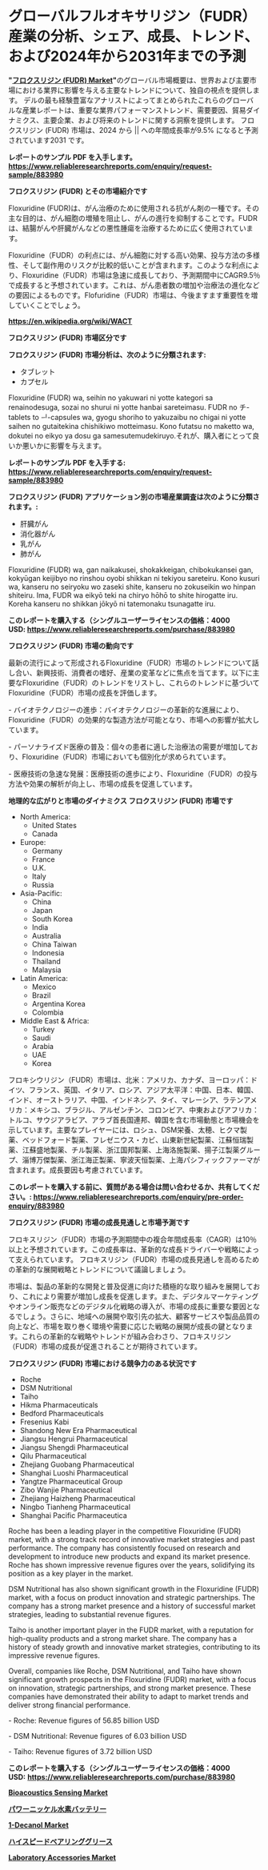 <p><h1>グローバルフルオキサリジン（FUDR）産業の分析、シェア、成長、トレンド、および2024年から2031年までの予測</h1></p><p><strong>"<a href="https://www.reliableresearchreports.com/floxuridine-fudr--r883980">フロクスリジン (FUDR) Market</a>"</strong>のグローバル市場概要は、世界および主要市場における業界に影響を与える主要なトレンドについて、独自の視点を提供します。 デルの最も経験豊富なアナリストによってまとめられたこれらのグローバルな産業レポートは、重要な業界パフォーマンストレンド、需要要因、貿易ダイナミクス、主要企業、および将来のトレンドに関する洞察を提供します。 フロクスリジン (FUDR) 市場は、2024 から || への年間成長率が9.5% になると予測されています2031 です。</p>
<p><strong>レポートのサンプル PDF を入手します。</strong><strong><a href="https://www.reliableresearchreports.com/enquiry/request-sample/883980">https://www.reliableresearchreports.com/enquiry/request-sample/883980</a></strong></p>
<p><strong>フロクスリジン (FUDR) とその市場紹介です</strong></p>
<p><p>Floxuridine (FUDR)は、がん治療のために使用される抗がん剤の一種です。その主な目的は、がん細胞の増殖を阻止し、がんの進行を抑制することです。FUDRは、結腸がんや肝臓がんなどの悪性腫瘍を治療するために広く使用されています。</p><p>Floxuridine（FUDR）の利点には、がん細胞に対する高い効果、投与方法の多様性、そして副作用のリスクが比較的低いことが含まれます。このような利点により、Floxuridine（FUDR）市場は急速に成長しており、予測期間中にCAGR9.5％で成長すると予想されています。これは、がん患者数の増加や治療法の進化などの要因によるものです。Flofuridine（FUDR）市場は、今後ますます重要性を増していくことでしょう。</p><a href="https://en.wikipedia.org/wiki/WACT"></a></p>
<p><strong><a href="https://en.wikipedia.org/wiki/WACT">https://en.wikipedia.org/wiki/WACT</a></strong></p>
<p><strong>フロクスリジン (FUDR)&nbsp;市場区分です</strong><strong></strong></p>
<p><strong>フロクスリジン (FUDR) 市場分析は、次のように分類されます:</strong>&nbsp;</p>
<p><ul><li>タブレット</li><li>カプセル</li></ul></p>
<p><p>Floxuridine (FUDR) wa, seihin no yakuwari ni yotte kategori sa renainodesuga, sozai no shurui ni yotte hanbai sareteimasu. FUDR no チ-tablets to ᅴ-capsules wa, gyogu shoriho to yakuzaibu no chigai ni yotte saihen no gutaitekina chishikiwo motteimasu. Kono futatsu no maketto wa, dokutei no eikyo ya dosu ga samesutemudekiruyo.それが、購入者にとって良いか悪いかに影響を与えます。</p></p>
<p><strong>レポートのサンプル PDF を入手する: <a href="https://www.reliableresearchreports.com/enquiry/request-sample/883980">https://www.reliableresearchreports.com/enquiry/request-sample/883980</a></strong></p>
<p><strong> フロクスリジン (FUDR) アプリケーション別の市場産業調査は次のように分類されます。:</strong></p>
<p><ul><li>肝臓がん</li><li>消化器がん</li><li>乳がん</li><li>肺がん</li></ul></p>
<p><p>Floxuridine (FUDR) wa, gan naikakusei, shokakkeigan, chibokukansei gan, kokyūgan keijibyo no rinshou oyobi shikkan ni tekiyou sareteiru. Kono kusuri wa, kanseru no seiryoku wo zaseki shite, kanseru no zokuseikin wo hinpan shiteiru. Ima, FUDR wa eikyō teki na chiryo hōhō to shite hirogatte iru. Koreha kanseru no shikkan jōkyō ni tatemonaku tsunagatte iru.</p></p>
<p><strong>このレポートを購入する（シングルユーザーライセンスの価格：4000 USD:</strong><strong>&nbsp;<a href="https://www.reliableresearchreports.com/purchase/883980">https://www.reliableresearchreports.com/purchase/883980</a></strong></p>
<p><strong>フロクスリジン (FUDR) 市場の動向です</strong></p>
<p><p>最新の流行によって形成されるFloxuridine（FUDR）市場のトレンドについて話し合い、新興技術、消費者の嗜好、産業の変革などに焦点を当てます。以下に主要なFloxuridine（FUDR）のトレンドをリストし、これらのトレンドに基づいてFloxuridine（FUDR）市場の成長を評価します。</p><p>- バイオテクノロジーの進歩：バイオテクノロジーの革新的な進展により、Floxuridine（FUDR）の効果的な製造方法が可能となり、市場への影響が拡大しています。</p><p>- パーソナライズド医療の普及：個々の患者に適した治療法の需要が増加しており、Floxuridine（FUDR）市場においても個別化が求められています。</p><p>- 医療技術の急速な発展：医療技術の進歩により、Floxuridine（FUDR）の投与方法や効果の解析が向上し、市場の成長を促進しています。</p></p>
<p><strong>地理的な広がりと市場のダイナミクス フロクスリジン (FUDR) 市場です</strong></p>
<p><ul>
    <li>
        North America:
        <ul>
            <li>United States</li>
            <li>Canada</li>
        </ul>
    </li>
    <li>
        Europe:
        <ul>
            <li>Germany</li>
            <li>France</li>
            <li>U.K.</li>
            <li>Italy</li>
            <li>Russia</li>
        </ul>
    </li>
    <li>
        Asia-Pacific:
        <ul>
            <li>China</li>
            <li>Japan</li>
            <li>South Korea</li>
            <li>India</li>
            <li>Australia</li>
            <li>China Taiwan</li>
            <li>Indonesia</li>
            <li>Thailand</li>
            <li>Malaysia</li>
        </ul>
    </li>
    <li>
        Latin America:
        <ul>
            <li>Mexico</li>
            <li>Brazil</li>
            <li>Argentina Korea</li>
            <li>Colombia</li>
        </ul>
    </li>
    <li>
        Middle East & Africa:
        <ul>
            <li>Turkey</li>
            <li>Saudi</li>
            <li>Arabia</li>
            <li>UAE</li>
            <li>Korea</li>
        </ul>
    </li>
    </ul></p>
<p><p>フロキシウリジン（FUDR）市場は、北米：アメリカ、カナダ、ヨーロッパ：ドイツ、フランス、英国、イタリア、ロシア、アジア太平洋：中国、日本、韓国、インド、オーストラリア、中国、インドネシア、タイ、マレーシア、ラテンアメリカ：メキシコ、ブラジル、アルゼンチン、コロンビア、中東およびアフリカ：トルコ、サウジアラビア、アラブ首長国連邦、韓国を含む市場動態と市場機会を示しています。主要なプレイヤーには、ロシュ、DSM栄養、太穂、ヒクマ製薬、ベッドフォード製薬、フレゼニウス・カビ、山東新世紀製薬、江蘇恒瑞製薬、江蘇盛地製薬、チル製薬、浙江国邦製薬、上海洛施製薬、揚子江製薬グループ、淄博万傑製薬、浙江海正製薬、寧波天恒製薬、上海パシフィックファーマが含まれます。成長要因も考慮されています。</p></p>
<p><strong>このレポートを購入する前に、質問がある場合は問い合わせるか、共有してください。:&nbsp;<a href="https://www.reliableresearchreports.com/enquiry/pre-order-enquiry/883980">https://www.reliableresearchreports.com/enquiry/pre-order-enquiry/883980</a></strong></p>
<p><strong>フロクスリジン (FUDR) 市場の成長見通しと市場予測です</strong></p>
<p><p>フロキスリジン（FUDR）市場の予測期間中の複合年間成長率（CAGR）は10％以上と予想されています。この成長率は、革新的な成長ドライバーや戦略によって支えられています。 フロキスリジン（FUDR）市場の成長見通しを高めるための革新的な展開戦略とトレンドについて議論しましょう。 </p><p>市場は、製品の革新的な開発と普及促進に向けた積極的な取り組みを展開しており、これにより需要が増加し成長を促進します。また、デジタルマーケティングやオンライン販売などのデジタル化戦略の導入が、市場の成長に重要な要因となるでしょう。さらに、地域への展開や取引先の拡大、顧客サービスや製品品質の向上など、市場を取り巻く環境や需要に応じた戦略の展開が成長の鍵となります。これらの革新的な戦略やトレンドが組み合わさり、フロキスリジン（FUDR）市場の成長が促進されることが期待されています。</p></p>
<p><strong>フロクスリジン (FUDR) 市場における競争力のある状況です</strong></p>
<p><ul><li>Roche</li><li>DSM Nutritional</li><li>Taiho</li><li>Hikma Pharmaceuticals</li><li>Bedford Pharmaceuticals</li><li>Fresenius Kabi</li><li>Shandong New Era Pharmaceutical</li><li>Jiangsu Hengrui Pharmaceutical</li><li>Jiangsu Shengdi Pharmaceutical</li><li>Qilu Pharmaceutical</li><li>Zhejiang Guobang Pharmaceutical</li><li>Shanghai Luoshi Pharmaceutical</li><li>Yangtze Pharmaceutical Group</li><li>Zibo Wanjie Pharmaceutical</li><li>Zhejiang Haizheng Pharmaceutical</li><li>Ningbo Tianheng Pharmaceutical</li><li>Shanghai Pacific Pharmaceutica</li></ul></p>
<p><p>Roche has been a leading player in the competitive Floxuridine (FUDR) market, with a strong track record of innovative market strategies and past performance. The company has consistently focused on research and development to introduce new products and expand its market presence. Roche has shown impressive revenue figures over the years, solidifying its position as a key player in the market.</p><p>DSM Nutritional has also shown significant growth in the Floxuridine (FUDR) market, with a focus on product innovation and strategic partnerships. The company has a strong market presence and a history of successful market strategies, leading to substantial revenue figures.</p><p>Taiho is another important player in the FUDR market, with a reputation for high-quality products and a strong market share. The company has a history of steady growth and innovative market strategies, contributing to its impressive revenue figures.</p><p>Overall, companies like Roche, DSM Nutritional, and Taiho have shown significant growth prospects in the Floxuridine (FUDR) market, with a focus on innovation, strategic partnerships, and strong market presence. These companies have demonstrated their ability to adapt to market trends and deliver strong financial performance.</p><p>- Roche: Revenue figures of 56.85 billion USD</p><p>- DSM Nutritional: Revenue figures of 6.03 billion USD </p><p>- Taiho: Revenue figures of 3.72 billion USD</p></p>
<p><strong>このレポートを購入する（シングルユーザーライセンスの価格：4000 USD:</strong>&nbsp;<strong><a href="https://www.reliableresearchreports.com/purchase/883980">https://www.reliableresearchreports.com/purchase/883980</a></strong></p>
<p><strong><p><a href="https://issuu.com/reportprime-2/docs/bioacoustics-sensing-market-size-20_c9cd4e2c9b9475">Bioacoustics Sensing Market</a></p><p><a href="https://medium.com/@rudysimonis2023/%E6%80%A5%E6%88%90%E9%95%B7%E3%81%97%E3%81%A6%E3%81%84%E3%82%8B%E3%83%8B%E3%83%83%E3%82%B1%E3%83%AB%E6%B0%B4%E7%B4%A0%E9%9B%BB%E6%B1%A0%E5%B8%82%E5%A0%B4%E3%82%BB%E3%82%AF%E3%82%BF%E3%83%BC-2031%E5%B9%B4%E3%81%BE%E3%81%A7%E3%81%AE%E5%B8%82%E5%A0%B4%E5%88%86%E6%9E%90%E3%81%8A%E3%82%88%E3%81%B3%E6%88%90%E9%95%B7%E4%BA%88%E6%B8%AC-48395043d536">パワーニッケル水素バッテリー</a></p><p><a href="https://www.linkedin.com/pulse/1-decanol-market-overview-regional-outlook-competitive-strategies-hsize?trackingId=zG97kDQPlUEL9C%2BxJI57oA%3D%3D">1-Decanol Market</a></p><p><a href="https://github.com/lababdou/Market-Research-Report-List-5/blob/main/325465187327.md">ハイスピードベアリンググリース</a></p><p><a href="https://medium.com/@connor.marshall794/laboratory-accessories-market-essentials-key-market-players-demand-drivers-and-roi-potential-07f3cbc0ce99">Laboratory Accessories Market</a></p></strong></p>